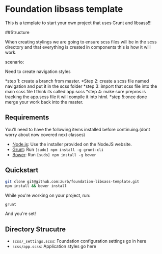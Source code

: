 # Foundation libsass template

This is a template to start your own project that uses Grunt and libsass!!!

##Structure

When creating stylings we are going to ensure scss files will be in the scss directory and that everything is  created in components this is how it will work.

scenario:

Need to create navigation styles

*step 1: create a branch from master.
*Step 2: create a scss file named navigation and put it in the scss folder
*step 3: import that scss file into the main scss file I think its called app.scss
*step 4: make sure prepros is tracking the app.scss file it will compile it into html.
*step 5:once done merge your work back into the master.



## Requirements

You'll need to have the following items installed before continuing.(dont worry about now covered next classes)

  * [Node.js](http://nodejs.org): Use the installer provided on the NodeJS website.
  * [Grunt](http://gruntjs.com/): Run `[sudo] npm install -g grunt-cli`
  * [Bower](http://bower.io): Run `[sudo] npm install -g bower`

## Quickstart

```bash
git clone git@github.com:zurb/foundation-libsass-template.git
npm install && bower install
```

While you're working on your project, run:

`grunt`

And you're set!

## Directory Strucutre

  * `scss/_settings.scss`: Foundation configuration settings go in here
  * `scss/app.scss`: Application styles go here
